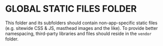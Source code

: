 GLOBAL STATIC FILES FOLDER
==========================

This folder and its subfolders should contain non-app-specific static files (e.g. sitewide CSS & JS, masthead images and
 the like).
 To provide better namespacing, third-party libraries and files should reside in the `vendor` folder.